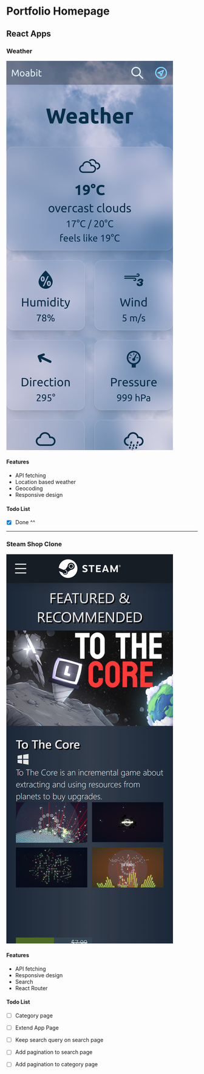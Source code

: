 # Portfolio Homepage

## React Apps

### Weather
![Weather](/public/weather.png)
#### Features
 - API fetching
 - Location based weather
 - Geocoding
 - Responsive design
#### Todo List
  - [x] Done ^^
---
### Steam Shop Clone
![Steam](/public/steamclone.png)
#### Features
 - API fetching
 - Responsive design
 - Search
 - React Router

#### Todo List
 - [ ] Category page
 - [ ] Extend App Page
 - [ ] Keep search query on search page
 - [ ] Add pagination to search page
 - [ ] Add pagination to category page
 